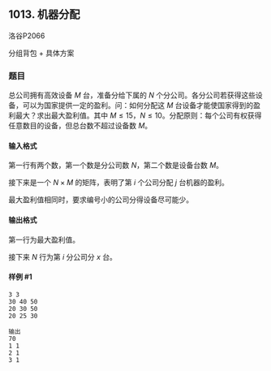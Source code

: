 ## 1013. 机器分配

洛谷P2066

分组背包 + 具体方案


### 题目

总公司拥有高效设备 $M$ 台，准备分给下属的 $N$ 个分公司。各分公司若获得这些设备，可以为国家提供一定的盈利。问：如何分配这 $M$ 台设备才能使国家得到的盈利最大？求出最大盈利值。其中 $M \le 15$，$N \le 10$。分配原则：每个公司有权获得任意数目的设备，但总台数不超过设备数 $M$。

#### 输入格式

第一行有两个数，第一个数是分公司数 $N$，第二个数是设备台数 $M$。

接下来是一个 $N \times M$ 的矩阵，表明了第 $i$ 个公司分配 $j$ 台机器的盈利。

最大盈利值相同时，要求编号小的公司分得设备尽可能少。

#### 输出格式

第一行为最大盈利值。

接下来 $N$ 行为第 $i$ 分公司分 $x$ 台。

#### 样例 #1

```
3 3
30 40 50
20 30 50
20 25 30

输出 
70
1 1
2 1
3 1
```
